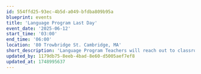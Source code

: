 ```yaml
---
id: 554ffd25-93ec-4b5d-a049-bfdba809b95a
blueprint: events
title: 'Language Program Last Day'
event_date: '2025-06-12'
start_time: '03:00'
end_time: '06:00'
location: '80 Trowbridge St. Cambridge, MA'
short_description: 'Language Program Teachers will reach out to classroom members with details about their last day celebration! We hope to see you there!'
updated_by: 1179db75-8eeb-4bad-8e60-d5005aef7ef8
updated_at: 1748995637
---
```

